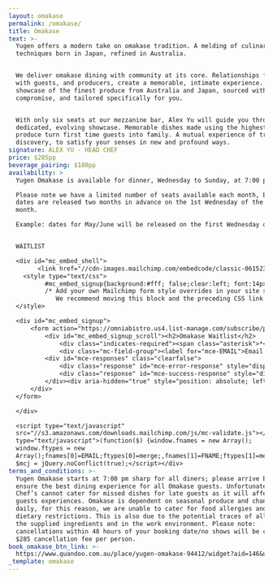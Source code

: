 ```yaml
---
layout: omakase
permalink: /omakase/
title: Omakase
text: >-
  Yugen offers a modern take on omakase tradition. A melding of culinary
  techniques born in Japan, refined in Australia.


  We deliver omakase dining with community at its core. Relationships formed
  with guests, and producers, create a memorable, intimate experience. A
  showcase of the finest produce from Australia and Japan, sourced without
  compromise, and tailored specifically for you.


  With only six seats at our mezzanine bar, Alex Yu will guide you through a
  dedicated, evolving showcase. Memorable dishes made using the highest quality
  produce turn first time guests into family. A mutual experience of trust and
  discovery, to satisfy your senses in new and profound ways.
signature: ALEX YU - HEAD CHEF
price: $285pp
beverage_pairing: $180pp
availability: >
  Yugen Omakase is available for dinner, Wednesday to Sunday, at 7:00 pm.

  Please note we have a limited number of seats available each month, booking
  dates are released two months in advance on the 1st Wednesday of the second
  month.

  Example: dates for May/June will be released on the first Wednesday of April.


  WAITLIST

  <div id="mc_embed_shell">
        <link href="//cdn-images.mailchimp.com/embedcode/classic-061523.css" rel="stylesheet" type="text/css">
    <style type="text/css">
          #mc_embed_signup{background:#fff; false;clear:left; font:14px Helvetica,Arial,sans-serif; width: 600px;}
          /* Add your own Mailchimp form style overrides in your site stylesheet or in this style block.
             We recommend moving this block and the preceding CSS link to the HEAD of your HTML file. */
  </style>

  <div id="mc_embed_signup">
      <form action="https://omniabistro.us4.list-manage.com/subscribe/post?u=8716f39fcc0958b652d08d2d2&amp;id=e1cd011e6e&amp;f_id=0019caebf0" method="post" id="mc-embedded-subscribe-form" name="mc-embedded-subscribe-form" class="validate" target="_blank">
          <div id="mc_embed_signup_scroll"><h2>Omakase Waitlist</h2>
              <div class="indicates-required"><span class="asterisk">*</span> indicates required</div>
              <div class="mc-field-group"><label for="mce-EMAIL">Email Address <span class="asterisk">*</span></label><input type="email" name="EMAIL" class="required email" id="mce-EMAIL" required="" value=""></div><div class="mc-field-group"><label for="mce-FNAME">First Name </label><input type="text" name="FNAME" class=" text" id="mce-FNAME" value=""></div><div class="mc-field-group"><label for="mce-LNAME">Last Name </label><input type="text" name="LNAME" class=" text" id="mce-LNAME" value=""></div><div class="mc-field-group"><label for="mce-PHONE">Phone </label><input type="text" name="PHONE" class=" text" id="mce-PHONE" value=""></div><div class="mc-field-group"><label for="mce-PREFFEREDD">Preffered Date </label><input type="text" name="PREFFEREDD" class=" text" id="mce-PREFFEREDD" value=""></div><div class="mc-field-group"><label for="mce-NUMOFGUEST">Number of Guests </label><input type="text" name="NUMOFGUEST" class=" text" id="mce-NUMOFGUEST" value=""></div>
          <div id="mce-responses" class="clearfalse">
              <div class="response" id="mce-error-response" style="display: none;"></div>
              <div class="response" id="mce-success-response" style="display: none;"></div>
          </div><div aria-hidden="true" style="position: absolute; left: -5000px;"><input type="text" name="b_8716f39fcc0958b652d08d2d2_e1cd011e6e" tabindex="-1" value=""></div><div class="clear"><input type="submit" name="subscribe" id="mc-embedded-subscribe" class="button" value="Subscribe"></div>
      </div>
  </form>

  </div>

  <script type="text/javascript"
  src="//s3.amazonaws.com/downloads.mailchimp.com/js/mc-validate.js"></script><script
  type="text/javascript">(function($) {window.fnames = new Array();
  window.ftypes = new
  Array();fnames[0]=EMAIL;ftypes[0]=merge;,fnames[1]=FNAME;ftypes[1]=merge;,fnames[2]=LNAME;ftypes[2]=merge;,fnames[6]=PHONE;ftypes[6]=merge;,fnames[8]=PREFFEREDD;ftypes[8]=merge;,fnames[11]=NUMOFGUEST;ftypes[11]=merge;,fnames[3]=ADDRESS;ftypes[3]=merge;,fnames[5]=BIRTHDAY;ftypes[5]=merge;,fnames[4]=POSITION;ftypes[4]=merge;,fnames[7]=HOTEL;ftypes[7]=merge;,fnames[9]=SITTING;ftypes[9]=merge;,fnames[10]=TYPE;ftypes[10]=merge;,fnames[12]=MMERGE12;ftypes[12]=merge;false}(jQuery));var
  $mcj = jQuery.noConflict(true);</script></div>
terms_and_conditions: >-
  Yugen Omakase starts at 7:00 pm sharp for all diners; please arrive before to
  ensure the best dining experience for all Omakase guests. Unfortunately the
  Chef’s cannot cater for missed dishes for late guests as it will affect other
  guests experiences. Omakase is dependent on seasonal produce and changes
  daily, for this reason, we are unable to cater for food allergies and/or
  dietary restrictions. This is also due to the potential traces of allergens in
  the supplied ingredients and in the work environment. Please note:
  cancellations within 48 hours of your booking date/no shows will be charged a
  $285 cancellation fee per person.
book_omakase_btn_link: >-
  https://www.quandoo.com.au/place/yugen-omakase-94412/widget?aid=146&utm_source=quandoo-partner&utm_medium=widget-link
_template: omakase
---
```




